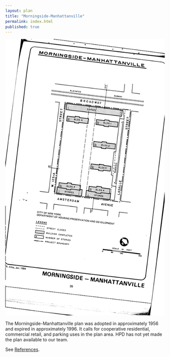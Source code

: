 ```yaml
---
layout: plan
title: "Morningside-Manhattanville"
permalink: index.html
published: true
---
```


<!---![Morningside-Manhattanville, NYC Department of Housing Preservation and Development. Community Development Progress Report: 1968. Prepared and edited by Nathan Sobel. New York City, 1968.](Morningside Manhattanville 1968.png)-->
![Morningside-Manhattanville, NYC Department of Housing Preservation and Development. Atlas of Urban Renewal Project Areas in the City of New York. Prepared and edited by Nathan Sobel. New York City, 1984.](Morningside-Manhattanville.jpg)

The Morningside-Manhattanville plan was adopted in approximately 1956 and expired in approximately 1996. It calls for cooperative residential, commercial retail, and parking uses in the plan area. HPD has not yet made the plan available to our team.

See [References](http://www.urbanreviewer.org/#page=references.html).